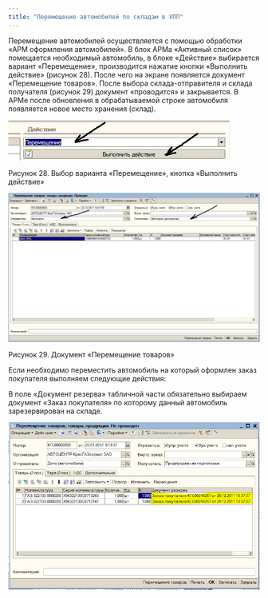 ```yaml
---
title: "Перемещение автомобилей по складам в УПП"
---
```


Перемещение автомобилей осуществляется с помощью обработки «АРМ оформления автомобилей». В блок АРМа «Активный список» помещается необходимый автомобиль, в блоке «Действие» выбирается вариант «Перемещение», производится нажатие кнопки «Выполнить действие» (рисунок 28). После чего на экране появляется документ «Перемещение товаров». После выбора склада-отправителя и склада получателя (рисунок 29) документ «проводится» и закрывается. В АРМе после обновления в обрабатываемой строке автомобиля появляется новое место хранения (склад).

![](UPP/_attach/lu20443snoa_tmp_d322efbc6f3324f5.jpg)

Рисунок 28. Выбор варианта «Перемещение», кнопка «Выполнить действие»

![](UPP/_attach/lu20443snoa_tmp_92640e403ef16c82.jpg)

Рисунок 29. Документ «Перемещение товаров»

Если необходимо переместить автомобиль на который оформлен заказ покупателя выполняем следующие действия:

В поле «Документ резерва» табличной части обязательно выбираем документ «Заказ покупателя» по которому данный автомобиль зарезервирован на складе.

![](UPP/_attach/lu20443snoa_tmp_321ddf6da47fc36c.png)
